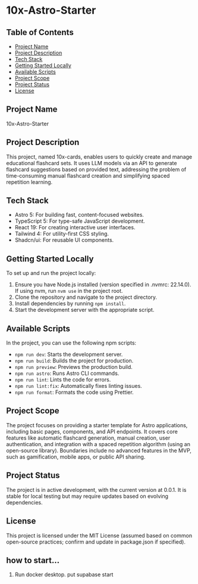 # 10x-Astro-Starter

## Table of Contents
- [Project Name](#project-name)
- [Project Description](#project-description)
- [Tech Stack](#tech-stack)
- [Getting Started Locally](#getting-started-locally)
- [Available Scripts](#available-scripts)
- [Project Scope](#project-scope)
- [Project Status](#project-status)
- [License](#license)

## Project Name
10x-Astro-Starter

## Project Description
This project, named 10x-cards, enables users to quickly create and manage educational flashcard sets. It uses LLM models via an API to generate flashcard suggestions based on provided text, addressing the problem of time-consuming manual flashcard creation and simplifying spaced repetition learning.

## Tech Stack
- Astro 5: For building fast, content-focused websites.
- TypeScript 5: For type-safe JavaScript development.
- React 19: For creating interactive user interfaces.
- Tailwind 4: For utility-first CSS styling.
- Shadcn/ui: For reusable UI components.

## Getting Started Locally
To set up and run the project locally:
1. Ensure you have Node.js installed (version specified in .nvmrc: 22.14.0). If using nvm, run `nvm use` in the project root.
2. Clone the repository and navigate to the project directory.
3. Install dependencies by running `npm install`.
4. Start the development server with the appropriate script.

## Available Scripts
In the project, you can use the following npm scripts:
- `npm run dev`: Starts the development server.
- `npm run build`: Builds the project for production.
- `npm run preview`: Previews the production build.
- `npm run astro`: Runs Astro CLI commands.
- `npm run lint`: Lints the code for errors.
- `npm run lint:fix`: Automatically fixes linting issues.
- `npm run format`: Formats the code using Prettier.

## Project Scope
The project focuses on providing a starter template for Astro applications, including basic pages, components, and API endpoints. It covers core features like automatic flashcard generation, manual creation, user authentication, and integration with a spaced repetition algorithm (using an open-source library). Boundaries include no advanced features in the MVP, such as gamification, mobile apps, or public API sharing.

## Project Status
The project is in active development, with the current version at 0.0.1. It is stable for local testing but may require updates based on evolving dependencies.

## License
This project is licensed under the MIT License (assumed based on common open-source practices; confirm and update in package.json if specified).


## how to start...
1. Run docker desktop.
put supabase start 
